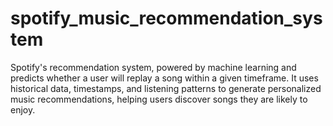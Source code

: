 # spotify_music_recommendation_system
Spotify's recommendation system, powered by machine learning and predicts whether a user will replay a song within a given timeframe. It uses historical data, timestamps, and listening patterns to generate personalized music recommendations, helping users discover songs they are likely to enjoy.
